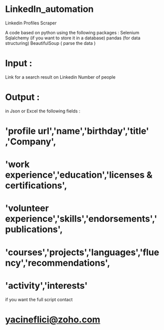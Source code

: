 # LinkedIn_automation
Linkedin Profiles Scraper 

A code based on python using the following packages  :
 Selenium 
 Sqlalchemy (if you want to store it in a database) 
 pandas (for data structuring)
 BeautifulSoup ( parse the data )


# Input :
  Link for a search result on Linkedin 
  Number of people 
# Output : 
  in Json or Excel 
  the following fields :      
#                             'profile url','name','birthday','title' ,'Company',
#                             'work experience','education','licenses & certifications',
#                             'volunteer experience','skills','endorsements','publications',
#                             'courses','projects','languages','fluency','recommendations',
#                             'activity','interests'

if you want the full script contact 
# yacineflici@zoho.com 
